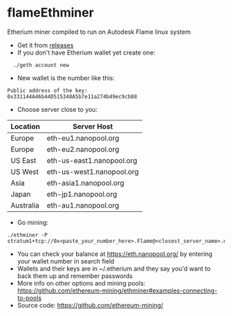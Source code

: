 # flameEthminer
Etherium miner compiled to run on Autodesk Flame linux system

* Get it from [releases](https://github.com/talosh/flameEthminer/releases) 
* If you don't have Etherium wallet yet create one:
```
  ./geth account new
```
* New wallet is the number like this:
```
Public address of the key:   0x331144A46b44D515348A5b7e11a274b49ec9cb88
```
* Choose server close to you:

| Location | Server Host |
| -------- | ----------- |
| Europe | eth-eu1.nanopool.org |
| Europe | eth-eu2.nanopool.org |
| US East | eth-us-east1.nanopool.org |
| US West | eth-us-west1.nanopool.org |
| Asia | eth-asia1.nanopool.org |
| Japan | eth-jp1.nanopool.org |
| Australia | eth-au1.nanopool.org |

* Go mining:
```
./ethminer -P stratum1+tcp://0x<paste_your_number_here>.Flame@<closest_server_name>.nanopool.org:9999
```
* You can check your balance at https://eth.nanopool.org/ by entering your wallet number in search field
* Wallets and their keys are in ~/.etherium and they say you'd want to back them up and remember passwords
* More info on other options and mining pools: https://github.com/ethereum-mining/ethminer#examples-connecting-to-pools
* Source code: https://github.com/ethereum-mining/
